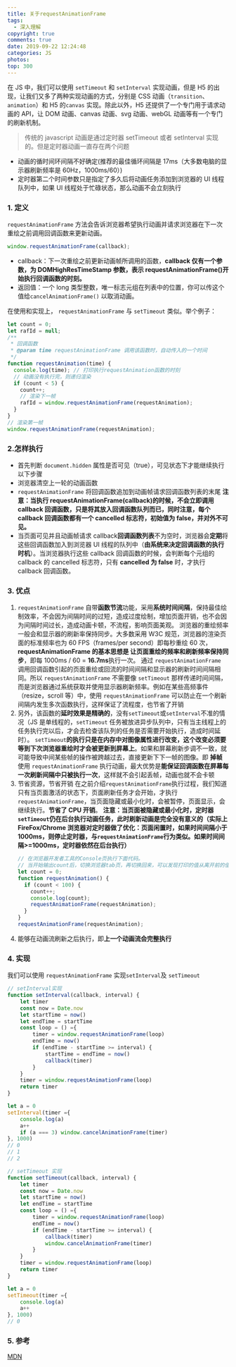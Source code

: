 ```yaml
---
title: 关于requestAnimationFrame
tags:
  - 深入理解
copyright: true
comments: true
date: 2019-09-22 12:24:48
categories: JS
photos:
top: 300
---
```


在 JS 中，我们可以使用 `setTimeout` 和 `setInterval` 实现动画，但是 H5 的出现，让我们又多了两种实现动画的方式，分别是 CSS 动画（`transition`、`animation`）和 H5 的`canvas` 实现。除此以外，H5 还提供了一个专门用于请求动画的 API，让 DOM 动画、canvas 动画、svg 动画、webGL 动画等有一个专门的刷新机制。

> 传统的 javascript 动画是通过定时器 setTimeout 或者 setInterval 实现的。但是定时器动画一直存在两个问题

- 动画的循时间环间隔不好确定(推荐的最佳循环间隔是 17ms（大多数电脑的显示器刷新频率是 60Hz，1000ms/60）)
- 定时器第二个时间参数只是指定了多久后将动画任务添加到浏览器的 UI 线程队列中，如果 UI 线程处于忙碌状态，那么动画不会立刻执行

### 1. 定义

`requestAnimationFrame` 方法会告诉浏览器希望执行动画并请求浏览器在下一次重绘之前调用回调函数来更新动画。

```js
window.requestAnimationFrame(callback);
```

- callback：下一次重绘之前更新动画帧所调用的函数，**callback 仅有一个参数，为 DOMHighResTimeStamp 参数，表示 requestAnimationFrame()开始执行回调函数的时刻。**
- 返回值：一个 long 类型整数，唯一标志元组在列表中的位置，你可以传这个值给`cancelAnimationFrame()` 以取消动画。

在使用和实现上， `requestAnimationFrame` 与 `setTimeout` 类似。举个例子：

```js
let count = 0;
let rafId = null;
/**
 * 回调函数
 * @param time requestAnimationFrame 调用该函数时，自动传入的一个时间
 */
function requestAnimation(time) {
  console.log(time); // 打印执行requestAnimation函数的时刻
  // 动画没有执行完，则递归渲染
  if (count < 5) {
    count++;
    // 渲染下一帧
    rafId = window.requestAnimationFrame(requestAnimation);
  }
}
// 渲染第一帧
window.requestAnimationFrame(requestAnimation);
```

### 2.怎样执行

- 首先判断 `document.hidden` 属性是否可见（true），可见状态下才能继续执行以下步骤
- 浏览器清空上一轮的动画函数
- `requestAnimationFrame` 将回调函数追加到动画帧请求回调函数列表的末尾
  **注意：当执行 requestAnimationFrame(callback)的时候，不会立即调用 callback 回调函数，只是将其放入回调函数队列而已，同时注意，每个 callback 回调函数都有一个 cancelled 标志符，初始值为 false，并对外不可见。**
- 当页面可见并且动画帧请求 callback**回调函数列表**不为空时，浏览器会**定期**将这些回调函数加入到浏览器 UI 线程的队列中（**由系统来决定回调函数的执行时机**）。当浏览器执行这些 callback 回调函数的时候，会判断每个元组的 callback 的 cancelled 标志符，只有 **cancelled 为 false** 时，才执行 callback 回调函数。

### 3. 优点

1. `requestAnimationFrame` 自带**函数节流**功能，采用**系统时间间隔**，保持最佳绘制效率，不会因为间隔时间的过短，造成过度绘制，增加页面开销，也不会因为间隔时间过长，造成动画卡顿，不流程，影响页面美观。
   浏览器的重绘频率一般会和显示器的刷新率保持同步。大多数采用 W3C 规范，浏览器的渲染页面的标准频率也为 60 FPS（frames/per second）即每秒重绘 60 次，**requestAnimationFrame 的基本思想是 让页面重绘的频率和刷新频率保持同步**，即每 1000ms / 60 = **16.7ms**执行一次。
   通过 `requestAnimationFrame` 调用回调函数引起的页面重绘或回流的时间间隔和显示器的刷新时间间隔相同。所以 `requestAnimationFrame` 不需要像 `setTimeout` 那样传递时间间隔，而是浏览器通过系统获取并使用显示器刷新频率。例如在某些高频事件（resize，scroll 等）中，使用 `requestAnimationFrame` 可以防止在一个刷新间隔内发生多次函数执行，这样保证了流程度，也节省了开销
2. 另外，该函数的**延时效果是精确的**，没有`setTimeout`或`setInterval`不准的情况（JS 是单线程的，`setTimeout` 任务被放进异步队列中，只有当主线程上的任务执行完以后，才会去检查该队列的任务是否需要开始执行，造成时间延时）。
   `setTimeout`**的执行只是在内存中对图像属性进行改变，这个改变必须要等到下次浏览器重绘时才会被更新到屏幕上**。如果和屏幕刷新步调不一致，就可能导致中间某些帧的操作被跨越过去，直接更新下下一帧的图像。即 **掉帧**
   使用 `requestAnimationFrame` 执行动画，最大优势是**能保证回调函数在屏幕每一次刷新间隔中只被执行一次**，这样就不会引起丢帧，动画也就不会卡顿
3. 节省资源，节省开销
   在之前介绍`requestAnimationFrame`执行过程，我们知道只有当页面激活的状态下，页面刷新任务才会开始，才执行 `requestAnimationFrame`，当页面隐藏或最小化时，会被暂停，页面显示，会继续执行。**节省了 CPU 开销**。
   **注意：当页面被隐藏或最小化时，定时器`setTimeout`仍在后台执行动画任务，此时刷新动画是完全没有意义的（实际上 FireFox/Chrome 浏览器对定时器做了优化：页面闲置时，如果时间间隔小于 1000ms，则停止定时器，与`requestAnimationFrame`行为类似。如果时间间隔>=1000ms，定时器依然在后台执行）**
   ```js
   // 在浏览器开发者工具的Console页执行下面代码。
   // 当开始输出count后，切换浏览器tab页，再切换回来，可以发现打印的值从离开前的值继续输出
   let count = 0;
   function requestAnimation() {
     if (count < 100) {
       count++;
       console.log(count);
       requestAnimationFrame(requestAnimation);
     }
   }
   requestAnimationFrame(requestAnimation);
   ```
4. 能够在动画流刷新之后执行，即**上一个动画流会完整执行**

### 4. 实现

我们可以使用 `requestAnimationFrame` 实现`setInterval`及 `setTimeout`

```js
// setInterval实现
function setInterval(callback, interval) {
    let timer
    const now = Date.now
    let startTime = now()
    let endTime = startTime
    const loop = () ={
        timer = window.requestAnimationFrame(loop)
        endTime = now()
        if (endTime - startTime >= interval) {
            startTime = endTime = now()
            callback(timer)
        }
    }
    timer = window.requestAnimationFrame(loop)
    return timer
}

let a = 0
setInterval(timer ={
    console.log(a)
    a++
    if (a === 3) window.cancelAnimationFrame(timer)
}, 1000)
// 0
// 1
// 2
```

```js
// setTimeout 实现
function setTimeout(callback, interval) {
    let timer
    const now = Date.now
    let startTime = now()
    let endTime = startTime
    const loop = () ={
        timer = window.requestAnimationFrame(loop)
        endTime = now()
        if (endTime - startTime >= interval) {
            callback(timer)
            window.cancelAnimationFrame(timer)
        }
    }
    timer = window.requestAnimationFrame(loop)
    return timer
}

let a = 0
setTimeout(timer ={
    console.log(a)
    a++
}, 1000)
// 0
```

### 5. 参考

[MDN](https://developer.mozilla.org/zh-CN/docs/Web/API/Window/requestAnimationFrame)
